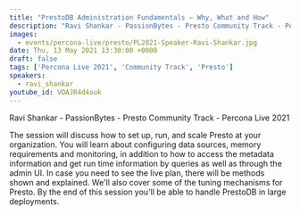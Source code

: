 ```yaml
---
title: "PrestoDB Administration Fundamentals – Why, What and How"
description: "Ravi Shankar - PassionBytes - Presto Community Track - Percona Live 2021"
images:
  - events/percona-live/presto/PL2021-Speaker-Ravi-Shankar.jpg
date: Thu, 13 May 2021 13:30:00 +0000
draft: false
tags: ['Percona Live 2021', 'Community Track', 'Presto']
speakers:
  - ravi_shankar
youtube_id: VOAJR4d4ouk
---
```


Ravi Shankar - PassionBytes - Presto Community Track - Percona Live 2021

The session will discuss how to set up, run, and scale Presto at your organization. You will learn about configuring data sources, memory requirements and monitoring, in addition to how to access the metadata information and get run time information by queries as well as through the admin UI. In case you need to see the live plan, there will be methods shown and explained. We'll also cover some of the tuning mechanisms for Presto. By the end of this session you'll be able to handle PrestoDB in large deployments.